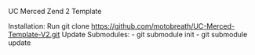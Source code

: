 UC Merced Zend 2 Template

Installation:
Run git clone https://github.com/motobreath/UC-Merced-Template-V2.git <directory>
Update Submodules:
    - git submodule init
    - git submodule update

